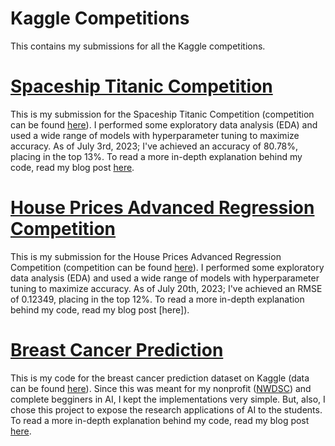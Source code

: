 # Kaggle Competitions
This contains my submissions for all the Kaggle competitions.

# [Spaceship Titanic Competition](https://github.com/BOLTZZ/Kaggle-Competitions/blob/main/Spaceship%20Titanic%20Submission.ipynb)
This is my submission for the Spaceship Titanic Competition (competition can be found [here](https://www.kaggle.com/competitions/spaceship-titanic/overview)). I performed some exploratory data analysis (EDA) and used a wide range of models with hyperparameter tuning to maximize accuracy. As of July 3rd, 2023; I've achieved an accuracy of 80.78%, placing in the top 13%. To read a more in-depth explanation behind my code, read my blog post [here]().

# [House Prices Advanced Regression Competition](https://github.com/BOLTZZ/Kaggle-Competitions/blob/main/House%20Prices%20Advanced%20Regression%20Techniques.ipynb)
This is my submission for the House Prices Advanced Regression Competition (competition can be found [here](https://www.kaggle.com/competitions/house-prices-advanced-regression-techniques)). I performed some exploratory data analysis (EDA) and used a wide range of models with hyperparameter tuning to maximize accuracy. As of July 20th, 2023; I've achieved an RMSE of 0.12349, placing in the top 12%. To read a more in-depth explanation behind my code, read my blog post [here]).

# [Breast Cancer Prediction](https://github.com/BOLTZZ/Kaggle-Competitions/blob/main/Breast_Cancer_Project.ipynb)
This is my code for the breast cancer prediction dataset on Kaggle (data can be found [here](https://www.kaggle.com/code/merishnasuwal/starter-breast-cancer-prediction)). Since this was meant for my nonprofit ([NWDSC](https://www.northwestdsc.com/)) and complete begginers in AI, I kept the implementations very simple. But, also, I chose this project to expose the research applications of AI to the students. To read a more in-depth explanation behind my code, read my blog post [here]().
